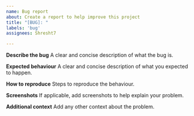 ```yaml
---
name: Bug report
about: Create a report to help improve this project
title: "[BUG]: "
labels: 'bug'
assignees: Shresht7

---
```


**Describe the bug**
A clear and concise description of what the bug is.

**Expected behaviour**
A clear and concise description of what you expected to happen.

**How to reproduce**
Steps to reproduce the behaviour.

**Screenshots**
If applicable, add screenshots to help explain your problem.

**Additional context**
Add any other context about the problem.
